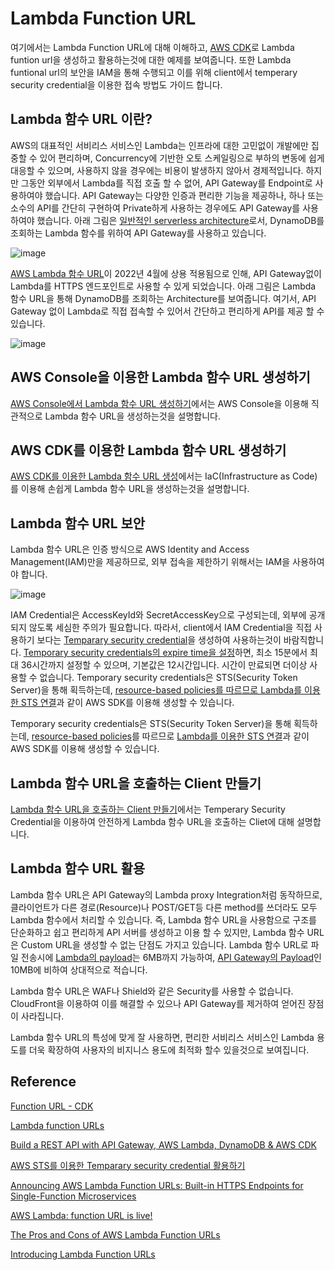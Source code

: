 # Lambda Function URL

여기에서는 Lambda Function URL에 대해 이해하고, [AWS CDK](https://github.com/kyopark2014/technical-summary/blob/main/cdk-introduction.md)로 Lambda funtion url을 생성하고 활용하는것에 대한 예제를 보여줍니다. 또한 Lambda funtional url의 보안을 IAM을 통해 수행되고 이를 위해 client에서 temperary security credential을 이용한 접속 방법도 가이드 합니다. 

## Lambda 함수 URL 이란?

AWS의 대표적인 서비리스 서비스인 Lambda는 인프라에 대한 고민없이 개발에만 집중할 수 있어 편리하며, Concurrency에 기반한 오토 스케일링으로 부하의 변동에 쉽게 대응할 수 있으며, 사용하지 않을 경우에는 비용이 발생하지 않아서 경제적입니다. 하지만 그동안 외부에서 Lambda를 직접 호출 할 수 없어, API Gateway를 Endpoint로 사용하여야 했습니다. API Gateway는 다양한 인증과 편리한 기능을 제공하나, 하나 또는 소수의 API를 간단히 구현하여 Private하게 사용하는 경우에도 API Gateway를 사용하여야 했습니다. 아래 그림은 [일반적인 serverless architecture](https://faun.pub/build-a-rest-api-with-api-gateway-aws-lambda-dynamodb-aws-cdk-616d1e17c128)로서, DynamoDB를 조회하는 Lambda 함수를 위하여 API Gateway를 사용하고 있습니다. 

![image](https://user-images.githubusercontent.com/52392004/171417037-0d2f02a3-a09a-4e80-9ab5-5d993b2b9dc9.png)

[AWS Lambda 함수 URL](https://aws.amazon.com/ko/about-aws/whats-new/2022/04/aws-lambda-function-urls-built-in-https-endpoints/)이 2022년 4월에 상용 적용됨으로 인해, API Gateway없이 Lambda를 HTTPS 엔드포인트로 사용할 수 있게 되었습니다. 아래 그림은 Lambda 함수 URL을 통해 DynamoDB를 조회하는 Architecture를 보여줍니다. 여기서, API Gateway 없이 Lambda로 직접 접속할 수 있어서 간단하고 편리하게 API를 제공 할 수 있습니다. 

![image](https://user-images.githubusercontent.com/52392004/171504682-3599dbdf-3043-4657-9cf0-fceab7901a42.png)



## AWS Console을 이용한 Lambda 함수 URL 생성하기

[AWS Console에서 Lambda 함수 URL 생성하기](https://github.com/kyopark2014/lambda-function-url/blob/main/console.md)에서는 AWS Console을 이용해 직관적으로 Lambda 함수 URL을 생성하는것을 설명합니다. 

## AWS CDK를 이용한 Lambda 함수 URL 생성하기
 
[AWS CDK를 이용한 Lambda 함수 URL 생성](https://github.com/kyopark2014/lambda-function-url/blob/main/cdk-lambda/README.md)에서는 IaC(Infrastructure as Code)를 이용해 손쉽게 Lambda 함수 URL을 생성하는것을 설명합니다. 

## Lambda 함수 URL 보안

Lambda 함수 URL은 인증 방식으로 AWS Identity and Access Management(IAM)만을 제공하므로, 외부 접속을 제한하기 위해서는 IAM을 사용하여야 합니다. 

![image](https://user-images.githubusercontent.com/52392004/171420558-e491ca84-b26e-43c5-af95-a1da86493bb9.png)

IAM Credential은 AccessKeyId와 SecretAccessKey으로 구성되는데, 외부에 공개되지 않도록 세심한 주의가 필요합니다. 따라서, client에서 IAM Credential을 직접 사용하기 보다는 [Temparary security credential](https://docs.aws.amazon.com/ko_kr/IAM/latest/UserGuide/id_credentials_temp.html)을 생성하여 사용하는것이 바람직합니다. [Temporary security credentials의 expire time을 설정](https://docs.aws.amazon.com/sdk-for-java/v1/developer-guide/prog-services-sts.html)하면,  최소 15분에서 최대 36시간까지 설정할 수 있으며, 기본값은 12시간입니다. 시간이 만료되면 더이상 사용할 수 없습니다.
Temporary security credentials은 STS(Security Token Server)을 통해 획득하는데, [resource-based policies를 따르므로 Lambda를 이용한 STS 연결](https://github.com/kyopark2014/aws-security-token-service/tree/main/lambda-for-sts)과 같이 AWS SDK를 이용해 생성할 수 있습니다.


Temporary security credentials은 STS(Security Token Server)을 통해 획득하는데, [resource-based policies](https://docs.amazonaws.cn/en_us/lambda/latest/dg/access-control-resource-based.html)를 따르므로 [Lambda를 이용한 STS 연결](https://github.com/kyopark2014/aws-security-token-service/tree/main/lambda-for-sts)과 같이 AWS SDK를 이용해 생성할 수 있습니다. 

 
## Lambda 함수 URL을 호출하는 Client 만들기

[Lambda 함수 URL을 호출하는 Client 만들기](https://github.com/kyopark2014/lambda-function-url/tree/main/client)에서는 Temperary Security Credential을 이용하여 안전하게 Lambda 함수 URL을 호출하는 Cliet에 대해 설명합니다. 

## Lambda 함수 URL 활용

Lambda 함수 URL은 API Gateway의 Lambda proxy Integration처럼 동작하므로, 클라이언트가 다른 경로(Resource)나 POST/GET등 다른 method를 쓰더라도 모두 Lambda 함수에서 처리할 수 있습니다. 즉, Lambda 함수 URL을 사용함으로 구조를 단순화하고 쉽고 편리하게 API 서버를 생성하고 이용 할 수 있지만, Lambda 함수 URL은 Custom URL을 생성할 수 없는 단점도 가지고 있습니다. Lambda 함수 URL로 파일 전송시에 [Lambda의 payload](https://docs.aws.amazon.com/lambda/latest/dg/gettingstarted-limits.html)는 6MB까지 가능하여, [API Gateway의 Payload](https://docs.aws.amazon.com/apigateway/latest/developerguide/limits.html)인 10MB에 비하여 상대적으로 적습니다. 

Lambda 함수 URL은 WAF나 Shield와 같은 Security를 사용할 수 없습니다. CloudFront을 이용하여 이를 해결할 수 있으나 API Gateway를 제거하여 얻어진 장점이 사라집니다. 


Lambda 함수 URL의 특성에 맞게 잘 사용하면, 편리한 서비리스 서비스인 Lambda 용도를 더욱 확장하여 사용자의 비지니스 용도에 최적화 할수 있을것으로 보여집니다.  
 
## Reference 
  
[Function URL - CDK](https://docs.aws.amazon.com/cdk/api/v1/docs/aws-lambda-readme.html#function-url)

  
[Lambda function URLs](https://docs.aws.amazon.com/lambda/latest/dg/lambda-urls.html?icmpid=docs_lambda_help)
    
[Build a REST API with API Gateway, AWS Lambda, DynamoDB & AWS CDK](https://faun.pub/build-a-rest-api-with-api-gateway-aws-lambda-dynamodb-aws-cdk-616d1e17c128)

[AWS STS를 이용한 Temparary security credential 활용하기](https://github.com/kyopark2014/aws-security-token-service)

[Announcing AWS Lambda Function URLs: Built-in HTTPS Endpoints for Single-Function Microservices](https://aws.amazon.com/ko/blogs/aws/announcing-aws-lambda-function-urls-built-in-https-endpoints-for-single-function-microservices/)

[AWS Lambda: function URL is live!](https://lumigo.io/blog/aws-lambda-function-url-is-live/)

[The Pros and Cons of AWS Lambda Function URLs](https://levelup.gitconnected.com/the-pros-and-cons-of-aws-lambda-function-urls-5868c9dacf20)

[Introducing Lambda Function URLs](https://dev.to/aws-builders/introducing-lambda-function-urls-4ahd)


